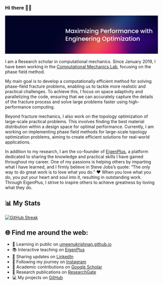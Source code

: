 ### Hi there 👋💃

<img src="https://github.com/umeenukrishnan/umeenukrishnan/blob/main/1721411102909.jpeg" alt="banner that says U. Meenu Krishnan - fracture mechanics, topology optimization, phase field method.">

I am a Research scholar in computational mechanics. Since January 2019, I have been working in the [Computational Mechanics Lab](https://computationalmechanics.in/rajib_teams/u-meenu-krishnan-2/), focusing on the phase field method. 

My main goal is to develop a computationally efficient method for solving phase-field fracture problems, enabling us to tackle more realistic and practical challenges. To achieve this, I focus on space adaptivity and parallelizing the code, ensuring that we can accurately capture the details of the fracture process and solve large problems faster using high-performance computing.

Beyond fracture mechanics, I also work on the topology optimization of large-scale practical problems. This involves finding the best material distribution within a design space for optimal performance. Currently, I am working on implementing phase field methods for large-scale topology optimization problems, aiming to create efficient solutions for real-world applications.

In addition to my research, I am the co-founder of [EigenPlus](https://eigenplus.com), a platform dedicated to sharing the knowledge and practical skills I have gained throughout my career. One of my passions is helping others by imparting what I have learned, and I firmly believe in Steve Jobs’s quote: “The only way to do great work is to love what you do.” ❤️ When you love what you do, you put your heart and soul into it, resulting in outstanding work. Through EigenPlus, I strive to inspire others to achieve greatness by loving what they do.

## 📊 My Stats
[![GitHub Streak](https://streak-stats.demolab.com?user=umeenukrishnan&theme=tokyonight)](https://git.io/streak-stats)

## 🌐 Find me around the web:
- 🌱 Learning in public on [umeenukrishnan.github.io](https://umeenukrishnan.github.io)
- 📚 Interactive teaching on [EigenPlus](https://eigenplus.com)
- 💼 Sharing updates on [LinkedIn](https://www.linkedin.com/in/iitrmeenu/)
- 📸 Following my journey on [Instagram](https://www.instagram.com/univ_tusk_mind/)
- 📝 Academic contributions on [Google Scholar](https://scholar.google.com/citations?user=hjyZvdgAAAAJ&hl=en)
- 🔬 Research publications on [ResearchGate](https://www.researchgate.net/profile/Meenu-Krishnan)
- 💻 My projects on [GitHub](https://github.com/umeenukrishnan)
